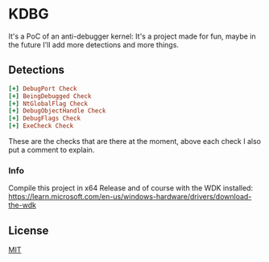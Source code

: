 # KDBG
It's a PoC of an anti-debugger kernel:
It's a project made for fun, maybe in the future I'll add more detections and more things.

## Detections
```ini
[+] DebugPort Check
[+] BeingDebugged Check
[+] NtGlobalFlag Check
[+] DebugObjectHandle Check
[+] DebugFlags Check
[+] ExeCheck Check
```
These are the checks that are there at the moment, above each check I also put a comment to explain.

### Info
Compile this project in x64 Release and of course with the WDK installed: https://learn.microsoft.com/en-us/windows-hardware/drivers/download-the-wdk

## License
[MIT](https://choosealicense.com/licenses/mit/)
